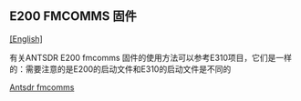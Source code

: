 ## E200 FMCOMMS 固件

[[English]](../../../../device_and_usage_manual/ANTSDR_E_Series_Module/ANTSDR_E200_Reference_Manual/AntsdrE200_fmcomms.html)

有关ANTSDR E200 fmcomms 固件的使用方法可以参考E310项目，它们是一样的：需要注意的是E200的启动文件和E310的启动文件是不同的

[Antsdr fmcomms](../ANTSDR_E310_Reference_Manual/AntsdrE310_fmcomms_cn.md)